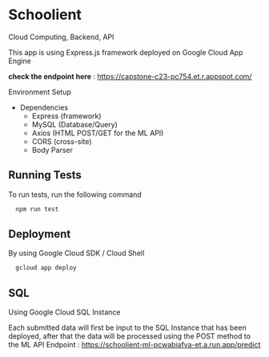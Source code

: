 
# Schoolient
Cloud Computing, Backend, API

This app is using Express.js framework deployed on Google Cloud App Engine 

**check the endpoint here** :
https://capstone-c23-pc754.et.r.appspot.com/

Environment Setup

- Dependencies 
    - Express (framework) 
    - MySQL (Database/Query)
    - Axios (HTML POST/GET for the ML API)
    - CORS (cross-site)
    - Body Parser

## Running Tests

To run tests, run the following command

```bash
  npm run test
```

## Deployment

By using Google Cloud SDK / Cloud Shell

```bash
  gcloud app deploy
```


## SQL

Using Google Cloud SQL Instance 

Each submitted data will first be input to the SQL Instance that has been deployed, after that the data will be processed using the POST method to the ML API Endpoint : https://schoolient-ml-pcwabiafva-et.a.run.app/predict


